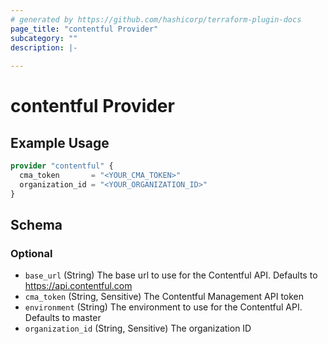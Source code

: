 ```yaml
---
# generated by https://github.com/hashicorp/terraform-plugin-docs
page_title: "contentful Provider"
subcategory: ""
description: |-
  
---
```


# contentful Provider



## Example Usage

```terraform
provider "contentful" {
  cma_token       = "<YOUR_CMA_TOKEN>"
  organization_id = "<YOUR_ORGANIZATION_ID>"
}
```

<!-- schema generated by tfplugindocs -->
## Schema

### Optional

- `base_url` (String) The base url to use for the Contentful API. Defaults to https://api.contentful.com
- `cma_token` (String, Sensitive) The Contentful Management API token
- `environment` (String) The environment to use for the Contentful API. Defaults to master
- `organization_id` (String, Sensitive) The organization ID
